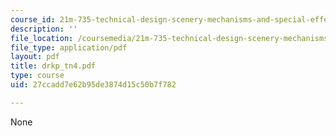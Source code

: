 ```yaml
---
course_id: 21m-735-technical-design-scenery-mechanisms-and-special-effects-spring-2004
description: ''
file_location: /coursemedia/21m-735-technical-design-scenery-mechanisms-and-special-effects-spring-2004/27ccadd7e62b95de3874d15c50b7f782_drkp_tn4.pdf
file_type: application/pdf
layout: pdf
title: drkp_tn4.pdf
type: course
uid: 27ccadd7e62b95de3874d15c50b7f782

---
```

None